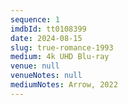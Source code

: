 ```yaml
---
sequence: 1
imdbId: tt0108399
date: 2024-08-15
slug: true-romance-1993
medium: 4k UHD Blu-ray
venue: null
venueNotes: null
mediumNotes: Arrow, 2022
---
```


